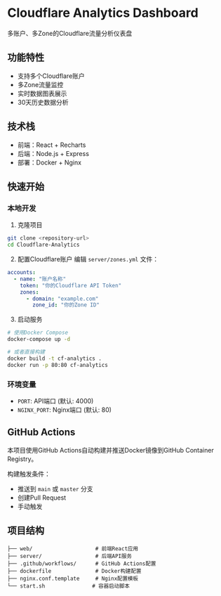 # Cloudflare Analytics Dashboard

多账户、多Zone的Cloudflare流量分析仪表盘

## 功能特性
- 支持多个Cloudflare账户
- 多Zone流量监控
- 实时数据图表展示
- 30天历史数据分析

## 技术栈
- 前端：React + Recharts
- 后端：Node.js + Express
- 部署：Docker + Nginx

## 快速开始

### 本地开发

1. 克隆项目
```bash
git clone <repository-url>
cd Cloudflare-Analytics
```

2. 配置Cloudflare账户
编辑 `server/zones.yml` 文件：
```yaml
accounts:
  - name: "账户名称"
    token: "你的Cloudflare API Token"
    zones:
      - domain: "example.com"
        zone_id: "你的Zone ID"
```

3. 启动服务
```bash
# 使用Docker Compose
docker-compose up -d

# 或者直接构建
docker build -t cf-analytics .
docker run -p 80:80 cf-analytics
```

### 环境变量
- `PORT`: API端口 (默认: 4000)
- `NGINX_PORT`: Nginx端口 (默认: 80)

## GitHub Actions

本项目使用GitHub Actions自动构建并推送Docker镜像到GitHub Container Registry。

构建触发条件：
- 推送到 `main` 或 `master` 分支
- 创建Pull Request
- 手动触发

## 项目结构
```
├── web/                    # 前端React应用
├── server/                 # 后端API服务
├── .github/workflows/      # GitHub Actions配置
├── dockerfile              # Docker构建配置
├── nginx.conf.template     # Nginx配置模板
└── start.sh               # 容器启动脚本
```